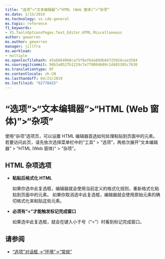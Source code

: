 ```yaml
---
title: “选项”>“文本编辑器”>“HTML (Web 窗体)”>“杂项”
ms.date: 1/15/2019
ms.technology: vs-ide-general
ms.topic: reference
f1_keywords:
- VS.ToolsOptionsPages.Text_Editor.HTML.Miscellaneous
author: gewarren
ms.author: gewarren
manager: jillfra
ms.workload:
- multiple
ms.openlocfilehash: 43ab664968ca75f8af6da89db84725924caa3584
ms.sourcegitcommit: 94b3a052fb1229c7e7f8804b09c1d403385c7630
ms.translationtype: HT
ms.contentlocale: zh-CN
ms.lasthandoff: 04/23/2019
ms.locfileid: "62778425"
---
```

# <a name="options-text-editor-html-web-forms-miscellaneous"></a>“选项”>“文本编辑器”>“HTML (Web 窗体)”>“杂项”

使用“杂项”选项页，可以设置 HTML 编辑器首选如何处理粘贴到页面中的元素。 若要访问此页，请先依次选择菜单栏中的“工具” > “选项”，再依次展开“文本编辑器” > “HTML (Web 窗体)” > “杂项”。

## <a name="miscellaneous-html-options"></a>HTML 杂项选项

- **粘贴后格式化 HTML**

   如果你选中此复选框，编辑器就会使用当前定义的格式化规则，重新格式化粘贴到页面中的元素。 如果你取消选中此复选框，编辑器就会使用原始元素的确切格式化来粘贴这些元素。

- **必须有“<”才能触发标记完成窗口**

   如果选中此复选框，就会在键入小于号（“<”）时看到标记完成窗口。

## <a name="see-also"></a>请参阅

- [“选项”对话框 ->“环境”->“常规”](../../ide/reference/general-environment-options-dialog-box.md)